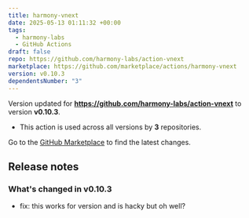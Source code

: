 ```yaml
---
title: harmony-vnext
date: 2025-05-13 01:11:32 +00:00
tags:
  - harmony-labs
  - GitHub Actions
draft: false
repo: https://github.com/harmony-labs/action-vnext
marketplace: https://github.com/marketplace/actions/harmony-vnext
version: v0.10.3
dependentsNumber: "3"
---
```



Version updated for **https://github.com/harmony-labs/action-vnext** to version **v0.10.3**.
- This action is used across all versions by **3** repositories.

Go to the [GitHub Marketplace](https://github.com/marketplace/actions/harmony-vnext) to find the latest changes.

## Release notes

### What's changed in v0.10.3

* fix: this works for version and is hacky but oh well?

